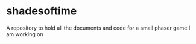 # shadesoftime
A repository to hold all the documents and code for a small phaser game I am working on
